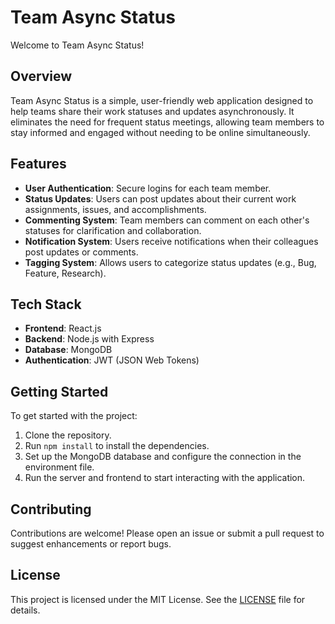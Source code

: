 # Team Async Status

Welcome to Team Async Status!

## Overview
Team Async Status is a simple, user-friendly web application designed to help teams share their work statuses and updates asynchronously. It eliminates the need for frequent status meetings, allowing team members to stay informed and engaged without needing to be online simultaneously.

## Features
- **User Authentication**: Secure logins for each team member.
- **Status Updates**: Users can post updates about their current work assignments, issues, and accomplishments.
- **Commenting System**: Team members can comment on each other's statuses for clarification and collaboration.
- **Notification System**: Users receive notifications when their colleagues post updates or comments.
- **Tagging System**: Allows users to categorize status updates (e.g., Bug, Feature, Research).

## Tech Stack
- **Frontend**: React.js
- **Backend**: Node.js with Express
- **Database**: MongoDB
- **Authentication**: JWT (JSON Web Tokens)

## Getting Started
To get started with the project:
1. Clone the repository.
2. Run `npm install` to install the dependencies.
3. Set up the MongoDB database and configure the connection in the environment file.
4. Run the server and frontend to start interacting with the application.

## Contributing
Contributions are welcome! Please open an issue or submit a pull request to suggest enhancements or report bugs.

## License
This project is licensed under the MIT License. See the [LICENSE](LICENSE) file for details.